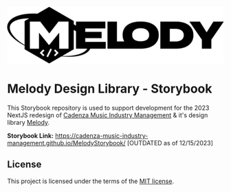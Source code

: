 <p align="center">
    <picture>
      <source media="(prefers-color-scheme: dark)" srcset="https://github.com/Cadenza-Music-Industry-Management/Melody/blob/main/src/assets/MelodyLogoWhite.png">
      <source media="(prefers-color-scheme: light)" srcset="https://raw.githubusercontent.com/Cadenza-Music-Industry-Management/Melody/main/src/assets/MelodyLogoBlack.png">
      <img alt="Melody Design Library" src="https://raw.githubusercontent.com/Cadenza-Music-Industry-Management/Melody/main/src/assets/MelodyLogoBlack.png">
    </picture>
</p>

# Melody Design Library - Storybook

This Storybook repository is used to support development for the 2023 NextJS redesign of [Cadenza Music Industry Management](https://cadenzamim.com) & it's design library [Melody](https://github.com/Cadenza-Music-Industry-Management/Melody).

**Storybook Link:** https://cadenza-music-industry-management.github.io/MelodyStorybook/ [OUTDATED as of 12/15/2023]

## License

This project is licensed under the terms of the [MIT license](https://github.com/Cadenza-Music-Industry-Management/MelodyStorybook/blob/master/LICENSE).
